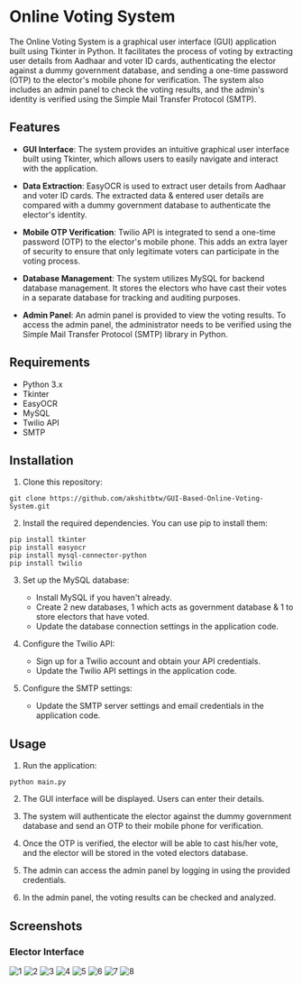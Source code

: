 # Online Voting System

The Online Voting System is a graphical user interface (GUI) application built using Tkinter in Python. It facilitates the process of voting by extracting user details from Aadhaar and voter ID cards, authenticating the elector against a dummy government database, and sending a one-time password (OTP) to the elector's mobile phone for verification. The system also includes an admin panel to check the voting results, and the admin's identity is verified using the Simple Mail Transfer Protocol (SMTP).

## Features

- **GUI Interface**: The system provides an intuitive graphical user interface built using Tkinter, which allows users to easily navigate and interact with the application.

- **Data Extraction**: EasyOCR is used to extract user details from Aadhaar and voter ID cards. The extracted data & entered user details are compared with a dummy government database to authenticate the elector's identity.

- **Mobile OTP Verification**: Twilio API is integrated to send a one-time password (OTP) to the elector's mobile phone. This adds an extra layer of security to ensure that only legitimate voters can participate in the voting process.

- **Database Management**: The system utilizes MySQL for backend database management. It stores the electors who have cast their votes in a separate database for tracking and auditing purposes.

- **Admin Panel**: An admin panel is provided to view the voting results. To access the admin panel, the administrator needs to be verified using the Simple Mail Transfer Protocol (SMTP) library in Python.

## Requirements

- Python 3.x
- Tkinter
- EasyOCR
- MySQL
- Twilio API
- SMTP

## Installation

1. Clone this repository:

```
git clone https://github.com/akshitbtw/GUI-Based-Online-Voting-System.git
```

2. Install the required dependencies. You can use pip to install them:

```
pip install tkinter
pip install easyocr
pip install mysql-connector-python
pip install twilio
```

3. Set up the MySQL database:
   - Install MySQL if you haven't already.
   - Create 2 new databases, 1 which acts as government database & 1 to store electors that have voted.
   - Update the database connection settings in the application code.

4. Configure the Twilio API:
   - Sign up for a Twilio account and obtain your API credentials.
   - Update the Twilio API settings in the application code.

5. Configure the SMTP settings:
   - Update the SMTP server settings and email credentials in the application code.

## Usage

1. Run the application:

```
python main.py
```

2. The GUI interface will be displayed. Users can enter their details.

3. The system will authenticate the elector against the dummy government database and send an OTP to their mobile phone for verification.

4. Once the OTP is verified, the elector will be able to cast his/her vote, and the elector will be stored in the voted electors database.

5. The admin can access the admin panel by logging in using the provided credentials.

6. In the admin panel, the voting results can be checked and analyzed.

## Screenshots
### Elector Interface
![1](https://github.com/akshitbtw/GUI-Based-Online-Voting-System/assets/83155183/7de2ab50-6658-4d79-b62e-7ec0804d72b1)
![2](https://github.com/akshitbtw/GUI-Based-Online-Voting-System/assets/83155183/0516ce3a-afc5-48d6-bb12-efd31c0933fc)
![3](https://github.com/akshitbtw/GUI-Based-Online-Voting-System/assets/83155183/99bcd87e-3167-41b0-bb05-28c35fab5a3f)
![4](https://github.com/akshitbtw/GUI-Based-Online-Voting-System/assets/83155183/e33448dc-9967-48d2-a57f-58346c701dd1)
![5](https://github.com/akshitbtw/GUI-Based-Online-Voting-System/assets/83155183/919ce47e-eec3-4475-a7ba-cf754d4dfb59)
![6](https://github.com/akshitbtw/GUI-Based-Online-Voting-System/assets/83155183/50923ed8-a06d-4914-b62e-46eb43ae1330)
![7](https://github.com/akshitbtw/GUI-Based-Online-Voting-System/assets/83155183/d0a4d449-d758-48cb-b4fe-ad9308359d69)
![8](https://github.com/akshitbtw/GUI-Based-Online-Voting-System/assets/83155183/dab8e3be-2a54-474e-b562-9f44d9fdda46)
